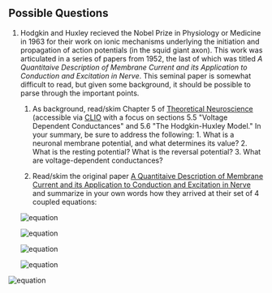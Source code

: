 ## Possible Questions

1. Hodgkin and Huxley recieved the Nobel Prize in Physiology or Medicine in 1963 for their work on ionic mechanisms underlying the initiation and propagation of action potentials (in the squid giant axon). This work was articulated in a series of papers from 1952, the last of which was titled _A Quantitaive Description of Membrane Current and its Application to Conduction and Excitation in Nerve_. This seminal paper is somewhat difficult to read, but given some background, it should be possible to parse through the important points.
    1. As background, read/skim Chapter 5 of [Theoretical Neuroscience](https://ebookcentral.proquest.com/lib/columbia/detail.action?docID=3338869) (accessible via [CLIO](https://clio.columbia.edu/catalog/13025930?counter=1) with a focus on sections 5.5 "Voltage Dependent Conductances" and 5.6 "The Hodgkin-Huxley Model." In your summary, be sure to address the following:
           1. What is a neuronal membrane potential, and what determines its value?
           2. What is the resting potential? What is the reversal potential?
           3. What are voltage-dependent conductances?
    
    2. Read/skim the original paper [A Quantitaive Description of Membrane Current and its Application to Conduction and Excitation in Nerve](https://www.ncbi.nlm.nih.gov/pmc/articles/PMC1392413/pdf/jphysiol01442-0106.pdf) and summarize in your own words how they arrived at their set of 4 coupled equations:
    
    ![equation](https://latex.codecogs.com/png.latex?I&space;=&space;C_m\frac{{\mathrm&space;d}&space;V_m}{{\mathrm&space;d}&space;t}&space;&plus;&space;\bar{g}_\text{K}n^4(V_m&space;-&space;V_K)&space;&plus;&space;\bar{g}_\text{Na}m^3h(V_m&space;-&space;V_{Na})&space;&plus;&space;\bar{g}_l(V_m&space;-&space;V_l))
    
    ![equation](https://latex.codecogs.com/png.latex?\frac{dn}{dt}&space;=&space;\alpha_n(V_m)(1&space;-&space;n)&space;-&space;\beta_n(V_m)&space;n)
    
    ![equation]()
    
    ![equation]()

![equation](https://latex.codecogs.com/png.latex?I&space;=&space;C_M&space;\frac{dV}{dt}&space;&plus;&space;I_i)

